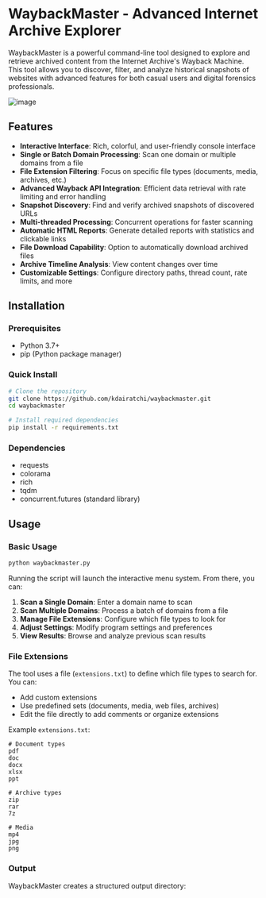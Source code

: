 # WaybackMaster - Advanced Internet Archive Explorer

WaybackMaster is a powerful command-line tool designed to explore and retrieve archived content from the Internet Archive's Wayback Machine. This tool allows you to discover, filter, and analyze historical snapshots of websites with advanced features for both casual users and digital forensics professionals.

![image](https://github.com/user-attachments/assets/39aac02e-4cc0-4a37-8b6f-add3e1fb8cc0)

## Features

- **Interactive Interface**: Rich, colorful, and user-friendly console interface
- **Single or Batch Domain Processing**: Scan one domain or multiple domains from a file
- **File Extension Filtering**: Focus on specific file types (documents, media, archives, etc.)
- **Advanced Wayback API Integration**: Efficient data retrieval with rate limiting and error handling
- **Snapshot Discovery**: Find and verify archived snapshots of discovered URLs
- **Multi-threaded Processing**: Concurrent operations for faster scanning 
- **Automatic HTML Reports**: Generate detailed reports with statistics and clickable links
- **File Download Capability**: Option to automatically download archived files
- **Archive Timeline Analysis**: View content changes over time
- **Customizable Settings**: Configure directory paths, thread count, rate limits, and more

## Installation

### Prerequisites

- Python 3.7+
- pip (Python package manager)

### Quick Install

```bash
# Clone the repository
git clone https://github.com/kdairatchi/waybackmaster.git
cd waybackmaster

# Install required dependencies
pip install -r requirements.txt
```

### Dependencies

- requests
- colorama
- rich
- tqdm
- concurrent.futures (standard library)

## Usage

### Basic Usage

```bash
python waybackmaster.py
```

Running the script will launch the interactive menu system. From there, you can:

1. **Scan a Single Domain**: Enter a domain name to scan
2. **Scan Multiple Domains**: Process a batch of domains from a file
3. **Manage File Extensions**: Configure which file types to look for
4. **Adjust Settings**: Modify program settings and preferences
5. **View Results**: Browse and analyze previous scan results

### File Extensions

The tool uses a file (`extensions.txt`) to define which file types to search for. You can:

- Add custom extensions
- Use predefined sets (documents, media, web files, archives)
- Edit the file directly to add comments or organize extensions

Example `extensions.txt`:
```
# Document types
pdf
doc
docx
xlsx
ppt

# Archive types
zip
rar
7z

# Media
mp4
jpg
png
```

### Output

WaybackMaster creates a structured output directory:
